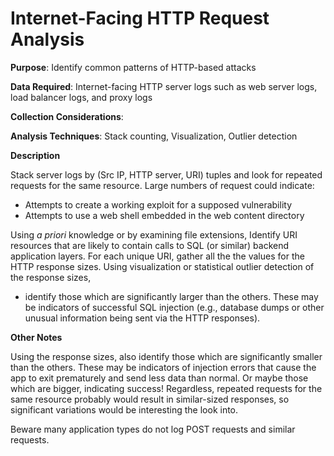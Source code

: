 # Internet-Facing HTTP Request Analysis

**Purpose**: Identify common patterns of HTTP-based attacks

**Data Required**: Internet-facing HTTP server logs such as web server logs, load balancer logs, and proxy logs

**Collection Considerations**: 

**Analysis Techniques**: Stack counting, Visualization, Outlier detection

**Description**

Stack server logs by (Src IP, HTTP server, URI) tuples and look for repeated requests for the same resource.  Large numbers of request could indicate:

* Attempts to create a working exploit for a supposed vulnerability
* Attempts to use a web shell embedded in the web content directory

Using _a priori_ knowledge or by examining file extensions, Identify URI resources that are likely to contain calls to SQL (or similar) backend application layers.  For each unique URI, gather all the the values for the HTTP response sizes.  Using visualization or statistical outlier detection of the response sizes,

* identify those which are significantly larger than the others. These may be indicators of successful SQL injection (e.g., database dumps or other unusual information being sent via the HTTP responses).

**Other Notes**

Using the response sizes, also identify those which are significantly smaller than the others.  These may be indicators of injection errors that cause the app to exit prematurely and send less data than normal.  Or maybe those which are bigger, indicating success!  Regardless, repeated requests for the same resource probably would result in similar-sized responses, so significant variations would be interesting the look into.

Beware many application types do not log POST requests and similar requests.

